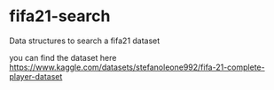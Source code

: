 # fifa21-search
Data structures to search a fifa21 dataset

you can find the dataset here https://www.kaggle.com/datasets/stefanoleone992/fifa-21-complete-player-dataset
